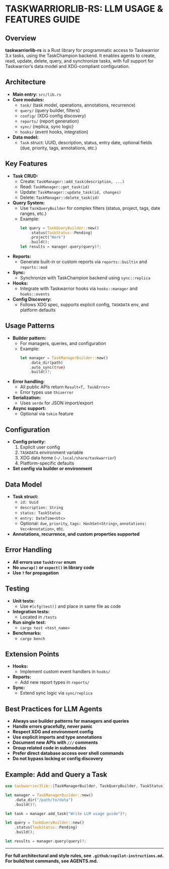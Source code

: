 # TASKWARRIORLIB-RS: LLM USAGE & FEATURES GUIDE

## Overview

**taskwarriorlib-rs** is a Rust library for programmatic access to Taskwarrior 3.x tasks, using the TaskChampion backend. It enables agents to create, read, update, delete, query, and synchronize tasks, with full support for Taskwarrior’s data model and XDG-compliant configuration.

## Architecture

- **Main entry:** `src/lib.rs`
- **Core modules:**  
  - `task/` (task model, operations, annotations, recurrence)  
  - `query/` (query builder, filters)  
  - `config/` (XDG config discovery)  
  - `reports/` (report generation)  
  - `sync/` (replica, sync logic)  
  - `hooks/` (event hooks, integration)
- **Data model:**  
  - `Task` struct: UUID, description, status, entry date, optional fields (due, priority, tags, annotations, etc.)

## Key Features

- **Task CRUD:**  
  - Create: `TaskManager::add_task(description, ...)`
  - Read: `TaskManager::get_task(id)`
  - Update: `TaskManager::update_task(id, changes)`
  - Delete: `TaskManager::delete_task(id)`
- **Query System:**  
  - Use `TaskQueryBuilder` for complex filters (status, project, tags, date ranges, etc.)
  - Example:  
    ```rust
    let query = TaskQueryBuilder::new()
        .status(TaskStatus::Pending)
        .project("Work")
        .build();
    let results = manager.query(query)?;
    ```
- **Reports:**  
  - Generate built-in or custom reports via `reports::builtin` and `reports::mod`
- **Sync:**  
  - Synchronize with TaskChampion backend using `sync::replica`
- **Hooks:**  
  - Integrate with Taskwarrior hooks via `hooks::manager` and `hooks::events`
- **Config Discovery:**  
  - Follows XDG spec, supports explicit config, `TASKDATA` env, and platform defaults

## Usage Patterns

- **Builder pattern:**  
  - For managers, queries, and configuration
  - Example:  
    ```rust
    let manager = TaskManagerBuilder::new()
        .data_dir(path)
        .auto_sync(true)
        .build()?;
    ```
- **Error handling:**  
  - All public APIs return `Result<T, TaskError>`
  - Error types use `thiserror`
- **Serialization:**  
  - Uses `serde` for JSON import/export
- **Async support:**  
  - Optional via `tokio` feature

## Configuration

- **Config priority:**  
  1. Explicit user config
  2. `TASKDATA` environment variable
  3. XDG data home (`~/.local/share/taskwarrior`)
  4. Platform-specific defaults
- **Set config via builder or environment**

## Data Model

- **Task struct:**  
  - `id: Uuid`
  - `description: String`
  - `status: TaskStatus`
  - `entry: DateTime<Utc>`
  - Optional: `due`, `priority`, `tags: HashSet<String>`, `annotations: Vec<Annotation>`, etc.
- **Annotations, recurrence, and custom properties supported**

## Error Handling

- **All errors use `TaskError` enum**
- **No `unwrap()` or `expect()` in library code**
- **Use `?` for propagation**

## Testing

- **Unit tests:**  
  - Use `#[cfg(test)]` and place in same file as code
- **Integration tests:**  
  - Located in `/tests`
- **Run single test:**  
  - `cargo test <test_name>`
- **Benchmarks:**  
  - `cargo bench`

## Extension Points

- **Hooks:**  
  - Implement custom event handlers in `hooks/`
- **Reports:**  
  - Add new report types in `reports/`
- **Sync:**  
  - Extend sync logic via `sync/replica`

## Best Practices for LLM Agents

- **Always use builder patterns for managers and queries**
- **Handle errors gracefully, never panic**
- **Respect XDG and environment config**
- **Use explicit imports and type annotations**
- **Document new APIs with `///` comments**
- **Group related code in submodules**
- **Prefer direct database access over shell commands**
- **Do not bypass locking or config discovery**

## Example: Add and Query a Task

```rust
use taskwarrior3lib::{TaskManagerBuilder, TaskQueryBuilder, TaskStatus};

let manager = TaskManagerBuilder::new()
    .data_dir("/path/to/data")
    .build()?;

let task = manager.add_task("Write LLM usage guide")?;

let query = TaskQueryBuilder::new()
    .status(TaskStatus::Pending)
    .build();

let results = manager.query(query)?;
```

---

**For full architectural and style rules, see `.github/copilot-instructions.md`.  
For build/test commands, see AGENTS.md.**
